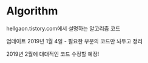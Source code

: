 # Algorithm

hellgaon.tistory.com에서 설명하는 알고리즘 코드

업데이트
2019년 1월 4일 - 필요한 부분의 코드만 놔두고 정리

2019년 2월에 대대적인 코드 수정할 예정!
